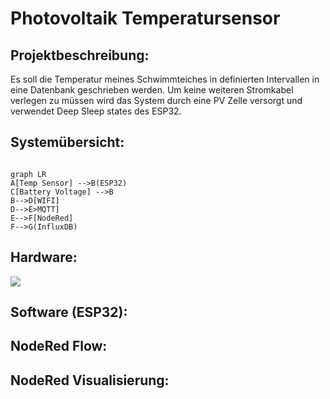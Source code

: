 # Photovoltaik Temperatursensor

## Projektbeschreibung:

Es soll die Temperatur meines Schwimmteiches in definierten Intervallen in eine Datenbank geschrieben werden. Um keine weiteren Stromkabel verlegen zu müssen wird das System durch eine PV Zelle versorgt und verwendet Deep Sleep states des ESP32.

## Systemübersicht:



```mermaid

graph LR
A[Temp Sensor] -->B(ESP32)
C[Battery Voltage] -->B
B-->D[WIFI]
D-->E>MQTT]
E-->F[NodeRed]
F-->G(InfluxDB)

```

## Hardware:

![](D:\Development\PondPVTemp\doc\FritzingDiagrampng.png)

## Software (ESP32):



## NodeRed Flow:



## NodeRed Visualisierung:



